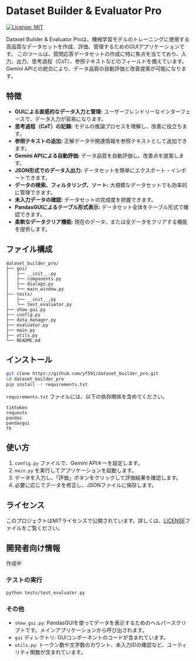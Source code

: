 # Dataset Builder & Evaluator Pro

[![License: MIT](https://img.shields.io/badge/License-MIT-yellow.svg)](https://opensource.org/licenses/MIT)

Dataset Builder & Evaluator Proは、機械学習モデルのトレーニングに使用する高品質なデータセットを作成、評価、管理するためのGUIアプリケーションです。
このツールは、質問応答データセットの作成に特に焦点を当てており、入力、出力、思考過程（CoT）、参照テキストなどのフィールドを備えています。Gemini APIとの統合により、データ品質の自動評価と改善提案が可能になります。


## 特徴

* **GUIによる直感的なデータ入力と管理:** ユーザーフレンドリーなインターフェースで、データ入力が容易になります。
* **思考過程（CoT）の記録:** モデルの推論プロセスを理解し、改善に役立ちます。
* **参照テキストの追加:** 正解データや関連情報を参照テキストとして追加できます。
* **Gemini APIによる自動評価:** データ品質を自動評価し、改善点を提案します。
* **JSON形式でのデータ入出力:** データセットを簡単にエクスポート・インポートできます。
* **データの検索、フィルタリング、ソート:** 大規模なデータセットでも効率的に管理できます。
* **未入力データの確認:** データセットの完成度を把握できます。
* **PandasGUIによるテーブル形式表示:** データセット全体をテーブル形式で確認できます。
* **柔軟なデータクリア機能:** 現在のデータ、または全データをクリアする機能を提供します。



## ファイル構成

```
dataset_builder_pro/
├── gui/
│   ├── __init__.py
│   ├── components.py
│   ├── dialogs.py
│   └── main_window.py
├── tests/
│   ├── __init__.py
│   └── test_evaluator.py
├── show_gui.py
├── config.py
├── data_manager.py
├── evaluator.py
├── main.py
├── utils.py
└── README.md
```

## インストール

```bash
git clone https://github.com/yf591/dataset_builder_pro.git
cd dataset_builder_pro
pip install -r requirements.txt
```

`requirements.txt` ファイルには、以下の依存関係を含めてください。

```
tiktoken
requests
pandas
pandasgui
tk
```

## 使い方

1. `config.py` ファイルで、Gemini APIキーを設定します。
2. `main.py` を実行してアプリケーションを起動します。
3. データを入力し、「評価」ボタンをクリックして評価結果を確認します。
4. 必要に応じてデータを修正し、JSONファイルに保存します。

## ライセンス

このプロジェクトはMITライセンスで公開されています。詳しくは、[LICENSE](LICENSE)ファイルをご覧ください。


## 開発者向け情報
作成中

### テストの実行


```bash
python tests/test_evaluator.py
```


### その他

* `show_gui.py`: PandasGUIを使ってデータを表示するためのヘルパースクリプトです。メインアプリケーションから呼び出されます。
* `gui` ディレクトリ: GUIコンポーネントのコードが含まれています。
*  `utils.py`: トークン数や文字数のカウント、未入力IDの確認など、ユーティリティ関数が含まれています。
